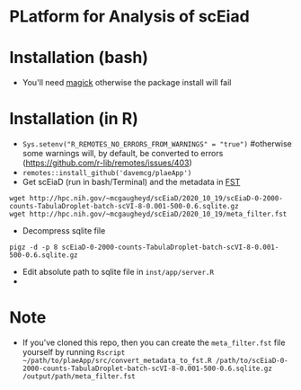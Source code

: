 # PLatform for Analysis of scEiad

# Installation (bash)

  - You'll need [magick](https://imagemagick.org/index.php) otherwise the package install will fail
  
# Installation (in R)
  - `Sys.setenv("R_REMOTES_NO_ERRORS_FROM_WARNINGS" = "true")` #otherwise some warnings will, by default, be converted to errors (https://github.com/r-lib/remotes/issues/403)
  - `remotes::install_github('davemcg/plaeApp')`
  -  Get scEiaD (run in bash/Terminal) and the metadata in [FST](https://www.fstpackage.org)

    wget http://hpc.nih.gov/~mcgaugheyd/scEiaD/2020_10_19/scEiaD-0-2000-counts-TabulaDroplet-batch-scVI-8-0.001-500-0.6.sqlite.gz
    wget http://hpc.nih.gov/~mcgaugheyd/scEiaD/2020_10_19/meta_filter.fst
    
  -  Decompress sqlite file
  
    pigz -d -p 8 scEiaD-0-2000-counts-TabulaDroplet-batch-scVI-8-0.001-500-0.6.sqlite.gz
  - Edit absolute path to sqlite file in `inst/app/server.R`
  - 

# Note
  - If you've cloned this repo, then you can create the `meta_filter.fst` file yourself by running `Rscript ~/path/to/plaeApp/src/convert_metadata_to_fst.R /path/to/scEiaD-0-2000-counts-TabulaDroplet-batch-scVI-8-0.001-500-0.6.sqlite.gz /output/path/meta_filter.fst`

